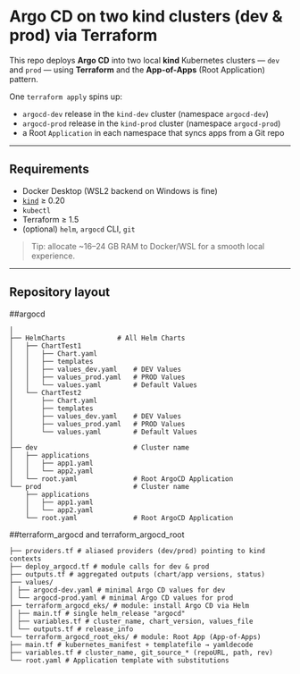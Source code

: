 # Argo CD on two kind clusters (dev & prod) via Terraform

This repo deploys **Argo CD** into two local **kind** Kubernetes clusters — `dev` and `prod` — using **Terraform** and the **App-of-Apps** (Root Application) pattern.

One `terraform apply` spins up:
- `argocd-dev` release in the `kind-dev` cluster (namespace `argocd-dev`)
- `argocd-prod` release in the `kind-prod` cluster (namespace `argocd-prod`)
- a Root `Application` in each namespace that syncs apps from a Git repo

---

## Requirements

- Docker Desktop (WSL2 backend on Windows is fine)
- [`kind`](https://kind.sigs.k8s.io/) ≥ 0.20  
- `kubectl`
- Terraform ≥ 1.5
- (optional) `helm`, `argocd` CLI, `git`

> Tip: allocate ~16–24 GB RAM to Docker/WSL for a smooth local experience.

---

## Repository layout


##argocd
```
│
├── HelmCharts             # All Helm Charts
│   ├── ChartTest1
│   │   ├── Chart.yaml
│   │   ├── templates
│   │   ├── values_dev.yaml    # DEV Values
│   │   ├── values_prod.yaml   # PROD Values
│   │   └── values.yaml        # Default Values
│   └── ChartTest2
│       ├── Chart.yaml
│       ├── templates
│       ├── values_dev.yaml    # DEV Values
│       ├── values_prod.yaml   # PROD Values
│       └── values.yaml        # Default Values
│   
├── dev                        # Cluster name
│   ├── applications
│   │   ├── app1.yaml
│   │   └── app2.yaml
│   └── root.yaml              # Root ArgoCD Application
└── prod                       # Cluster name
    ├── applications
    │   ├── app1.yaml
    │   └── app2.yaml
    └── root.yaml              # Root ArgoCD Application    
```
##terraform_argocd and terraform_argocd_root
```
├── providers.tf # aliased providers (dev/prod) pointing to kind contexts
├── deploy_argocd.tf # module calls for dev & prod
├── outputs.tf # aggregated outputs (chart/app versions, status)
├── values/
│ ├── argocd-dev.yaml # minimal Argo CD values for dev
│ └── argocd-prod.yaml # minimal Argo CD values for prod
├── terraform_argocd_eks/ # module: install Argo CD via Helm
│ ├── main.tf # single helm_release "argocd"
│ ├── variables.tf # cluster_name, chart_version, values_file
│ └── outputs.tf # release_info
└── terraform_argocd_root_eks/ # module: Root App (App-of-Apps)
├── main.tf # kubernetes_manifest + templatefile → yamldecode
├── variables.tf # cluster_name, git_source_* (repoURL, path, rev)
└── root.yaml # Application template with substitutions
```
